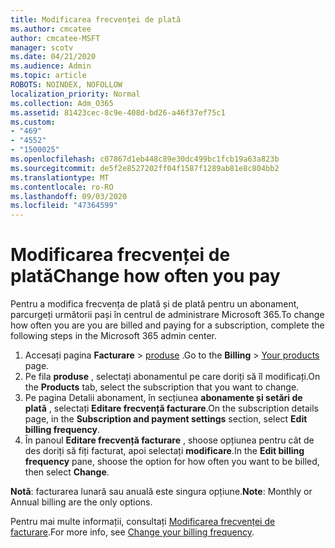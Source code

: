 ```yaml
---
title: Modificarea frecvenței de plată
ms.author: cmcatee
author: cmcatee-MSFT
manager: scotv
ms.date: 04/21/2020
ms.audience: Admin
ms.topic: article
ROBOTS: NOINDEX, NOFOLLOW
localization_priority: Normal
ms.collection: Adm_O365
ms.assetid: 81423cec-8c9e-408d-bd26-a46f37ef75c1
ms.custom:
- "469"
- "4552"
- "1500025"
ms.openlocfilehash: c07867d1eb448c89e30dc499bc1fcb19a63a823b
ms.sourcegitcommit: de5f2e8527202ff04f1587f1289ab81e8c804bb2
ms.translationtype: MT
ms.contentlocale: ro-RO
ms.lasthandoff: 09/03/2020
ms.locfileid: "47364599"
---
```

# <a name="change-how-often-you-pay"></a><span data-ttu-id="d5958-102">Modificarea frecvenței de plată</span><span class="sxs-lookup"><span data-stu-id="d5958-102">Change how often you pay</span></span>

<span data-ttu-id="d5958-103">Pentru a modifica frecvența de plată și de plată pentru un abonament, parcurgeți următorii pași în centrul de administrare Microsoft 365.</span><span class="sxs-lookup"><span data-stu-id="d5958-103">To change how often you are you are billed and paying for a subscription, complete the following steps in the Microsoft 365 admin center.</span></span>

1. <span data-ttu-id="d5958-104">Accesați pagina **Facturare**  >  [produse](https://go.microsoft.com/fwlink/p/?linkid=842054) .</span><span class="sxs-lookup"><span data-stu-id="d5958-104">Go to the **Billing** > [Your products](https://go.microsoft.com/fwlink/p/?linkid=842054) page.</span></span>
2. <span data-ttu-id="d5958-105">Pe fila **produse** , selectați abonamentul pe care doriți să îl modificați.</span><span class="sxs-lookup"><span data-stu-id="d5958-105">On the **Products** tab, select the subscription that you want to change.</span></span> 
3. <span data-ttu-id="d5958-106">Pe pagina Detalii abonament, în secțiunea **abonamente și setări de plată** , selectați **Editare frecvență facturare**.</span><span class="sxs-lookup"><span data-stu-id="d5958-106">On the subscription details page, in the **Subscription and payment settings** section, select **Edit billing frequency**.</span></span>
4. <span data-ttu-id="d5958-107">În panoul **Editare frecvență facturare** , shoose opțiunea pentru cât de des doriți să fiți facturat, apoi selectați **modificare**.</span><span class="sxs-lookup"><span data-stu-id="d5958-107">In the **Edit billing frequency** pane, shoose the option for how often you want to be billed, then select **Change**.</span></span>

<span data-ttu-id="d5958-108">**Notă**: facturarea lunară sau anuală este singura opțiune.</span><span class="sxs-lookup"><span data-stu-id="d5958-108">**Note**: Monthly or Annual billing are the only options.</span></span>

<span data-ttu-id="d5958-109">Pentru mai multe informații, consultați [Modificarea frecvenței de facturare](https://docs.microsoft.com/microsoft-365/commerce/billing-and-payments/change-payment-frequency).</span><span class="sxs-lookup"><span data-stu-id="d5958-109">For more info, see [Change your billing frequency](https://docs.microsoft.com/microsoft-365/commerce/billing-and-payments/change-payment-frequency).</span></span>
